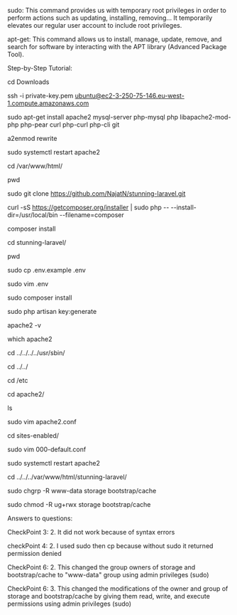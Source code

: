 sudo: This command provides us with temporary root privileges in order to perform actions such as updating, installing, removing... It temporarily elevates our regular user account to include root privileges.

apt-get: This command allows us to install, manage, update, remove, and search for software by interacting with the APT library (Advanced Package Tool).

Step-by-Step Tutorial:

cd Downloads

ssh -i private-key.pem ubuntu@ec2-3-250-75-146.eu-west-1.compute.amazonaws.com

sudo apt-get install apache2 mysql-server php-mysql php libapache2-mod-php php-pear curl php-curl php-cli git

a2enmod rewrite

sudo systemctl restart apache2

cd /var/www/html/

pwd

sudo git clone https://github.com/NajatN/stunning-laravel.git

curl -sS https://getcomposer.org/installer | sudo php -- --install-dir=/usr/local/bin --filename=composer

composer install

cd stunning-laravel/

pwd

sudo cp .env.example .env

sudo vim .env

sudo composer install

sudo php artisan key:generate

apache2 -v

which apache2

cd ../../../../usr/sbin/

cd ../../

cd /etc

cd apache2/

ls

sudo vim apache2.conf

cd sites-enabled/

sudo vim 000-default.conf 

sudo systemctl restart apache2

cd ../../../var/www/html/stunning-laravel/

sudo chgrp -R www-data storage bootstrap/cache

sudo chmod -R ug+rwx storage bootstrap/cache




Answers to questions:

CheckPoint 3: 2. It did not work because of syntax errors

checkPoint 4: 2. I used sudo then cp because without sudo it returned permission denied

CheckPoint 6: 2. This changed the group owners of storage and bootstrap/cache to "www-data" group using admin privileges (sudo)

CheckPoint 6: 3. This changed the modifications of the owner and group of storage and bootstrap/cache by giving them read, write, and execute permissions using admin privileges (sudo)


